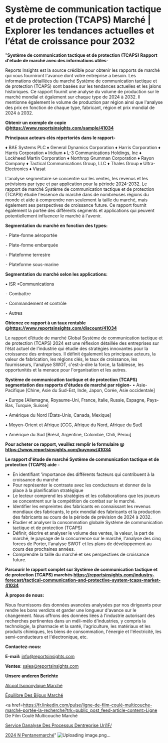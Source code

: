 # Système de communication tactique et de protection (TCAPS) Marché | Explorer les tendances actuelles et l’état de croissance pour 2032

"<strong>Système de communication tactique et de protection (TCAPS) Rapport d'étude de marché avec des informations utiles-</strong>

Reports Insights est la source crédible pour obtenir les rapports de marché qui vous fourniront l'avance dont votre entreprise a besoin. Les informations détaillées du marché Système de communication tactique et de protection (TCAPS) sont basées sur les tendances actuelles et les jalons historiques. Ce rapport fournit une analyse du volume de production sur le marché mondial et également sur chaque type de 2024 à 2032. Il mentionne également le volume de production par région ainsi que l'analyse des prix en fonction de chaque type, fabricant, région et prix mondial de 2024 à 2032.

<strong><b>Obtenir un exemple de copie @</b></strong><a href=https://www.reportsinsights.com/sample/41034><strong><b>https://www.reportsinsights.com/sample/41034</b></strong></a>

<b>Principaux acteurs clés répertoriés dans le rapport-</b>

<b> </b>♦ BAE Systems PLC
♦ General Dynamics Corporation
♦ Harris Corporation
♦ Harris Corporation
♦ Iridium
♦ L-3 Communications Holdings, Inc
♦ Lockheed Martin Corporation
♦ Northrop Grumman Corporation
♦ Rayon Company
♦ Tactical Communications Group, LLC
♦ Thales Group
♦ Ultra-Electronics
♦ Viasat

L'analyse segmentaire se concentre sur les ventes, les revenus et les prévisions par type et par application pour la période 2024-2032. Le rapport de marché Système de communication tactique et de protection (TCAPS) étudie l'essence du marché dans de nombreuses régions du monde et aide à comprendre non seulement la taille du marché, mais également ses perspectives de croissance future. Ce rapport fournit également la portée des différents segments et applications qui peuvent potentiellement influencer le marché à l'avenir.

<strong>Segmentation du marché en fonction des types:</strong>


⁃ Plate-forme aéroportée

⁃ Plate-forme embarquée

⁃ Plateforme terrestre

⁃ Plateforme sous-marine

<strong>Segmentation du marché selon les applications:</strong>

• ISR
•Communications

⁃ Combattre

⁃ Commandement et contrôle

⁃ Autres

<strong><b>Obtenez ce rapport à un taux rentable @</b></strong><a href=https://www.reportsinsights.com/discount/41034><strong><b>https://www.reportsinsights.com/discount/41034</b></strong></a>

Le rapport d’étude de marché Global Système de communication tactique et de protection (TCAPS) 2024 est une réflexion détaillée des entreprises sur l’état actuel de l’industrie qui étudie des stratégies innovantes pour la croissance des entreprises. Il définit également les principaux acteurs, la valeur de fabrication, les régions clés, le taux de croissance, les fournisseurs, l'analyse SWOT, c'est-à-dire la force, la faiblesse, les opportunités et la menace pour l'organisation et les autres.

<strong>Système de communication tactique et de protection (TCAPS) segmentation des rapports d'études de marché par région-</strong>
• Asie-Pacifique [Chine, Asie du Sud-Est, Inde, Japon, Corée, Asie occidentale]

• Europe [Allemagne, Royaume-Uni, France, Italie, Russie, Espagne, Pays-Bas, Turquie, Suisse]

• Amérique du Nord [États-Unis, Canada, Mexique]

• Moyen-Orient et Afrique [CCG, Afrique du Nord, Afrique du Sud]

• Amérique du Sud [Brésil, Argentine, Colombie, Chili, Pérou]

<strong>Pour acheter ce rapport, veuillez remplir le formulaire @   <a href=https://www.reportsinsights.com/buynow/41034>https://www.reportsinsights.com/buynow/41034</a></strong>

<strong>Le rapport d'étude de marché Système de communication tactique et de protection (TCAPS) aide -</strong>
<ul>
  <li>En identifiant 'importance des différents facteurs qui contribuent à la croissance du marché</li>
  <li>Pour représenter le contraste avec les conducteurs et donner de la place à la planification stratégique</li>
  <li>Le lecteur comprend les stratégies et les collaborations que les joueurs se concentrent sur la compétition de combat sur le marché.</li>
  <li>Identifier les empreintes des fabricants en connaissant les revenus mondiaux des fabricants, le prix mondial des fabricants et la production des fabricants au cours de la période de prévision de 2024 à 2032.</li>
  <li>Étudier et analyser la consommation globale Système de communication tactique et de protection (TCAPS)</li>
  <li>Définir, décrire et analyser le volume des ventes, la valeur, la part de marché, le paysage de la concurrence sur le marché, l'analyse des cinq forces de Porter, l'analyse SWOT et les plans de développement au cours des prochaines années.</li>
  <li>Comprendre la taille du marché et ses perspectives de croissance future.</li>
</ul>

<strong>Parcourir le rapport complet sur Système de communication tactique et de protection (TCAPS) marchés <a href=https://reportsinsights.com/industry-forecast/tactical-communication-and-protective-system-tcaps-market-41034>https://reportsinsights.com/industry-forecast/tactical-communication-and-protective-system-tcaps-market-41034</a></strong>

<strong>À propos de nous:</strong>

Nous fournissons des données avancées analysées par nos dirigeants pour rendre les bons verdicts et garder une longueur d'avance sur le changement. Nous offrons des données liées à l'industrie autorisant des recherches pertinentes dans un méli-mélo d'industries, y compris la technologie, la pharmacie et la santé, l'agriculture, les matériaux et les produits chimiques, les biens de consommation, l'énergie et l'électricité, les semi-conducteurs et l'électronique, etc.

<strong>Contactez-nous:</strong>

<strong>E-mail:</strong> <a href=mailto:info@reportsinsights.com>info@reportsinsights.com</a>

<strong>Ventes</strong>: <a href=mailto:sales@reportsinsights.com>sales@reportsinsights.com</a>

<strong>Unsere anderen Berichte</strong>

<a href=https://www.linkedin.com/pulse/alcool-isononylique-march%C3%A9-2024-part-croissance-b3kle/>Alcool Isononylique Marché</a>

<a href=https://www.linkedin.com/pulse/équilibre-des-bijoux-marché-progrès-technologiques-1abpc/>Équilibre Des Bijoux Marché</a>

<a href=https://fr.linkedin.com/pulse/ligne-de-film-coulé-multicouche-marché-portée-la-recherche?trk=public_post_feed-article-content>Ligne De Film Coulé Multicouche Marché</a>

<a href=https://www.linkedin.com/pulse/service-danalyse-des-processus-dentreprise-uri1f/>Service Danalyse Des Processus Dentreprise Uri1F/</a>

<a href=https://www.linkedin.com/pulse/2024-n-pentanemarch%C3%A9-domaines-de-croissance-ksd4c/>2024 N Pentanemarché</a>"
![Uploading image.png…]()
